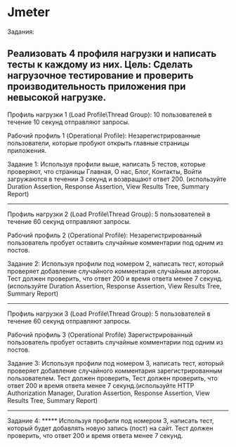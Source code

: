 # Jmeter
Задания: 

Реализовать 4 профиля нагрузки и написать тесты к каждому из них.
Цель: Сделать нагрузочное тестирование и проверить производительность приложения при невысокой нагрузке.
-------------------------
Профиль нагрузки 1 (Load Profile\Thread Group):
10 пользователей в течение 10 секунд отправляют запросы.

Рабочий профиль 1 (Operational Profile):
Незарегистрированные пользователи, которые пробуют открыть главные страницы приложения.

Задание 1:  Используя профили выше, написать 5 тестов, которые проверяют, что страницы Главная, О нас, Блог, Контакты, Войти загружаются в течении 3 секунд и возвращают ответ 200. (используйте Duration Assertion, Response Assertion, View Results Tree, Summary Report)

-------------------------

Профиль нагрузки 2 (Load Profile\Thread Group):
5 пользователей в течение 60 секунд отправляют запросы.

Рабочий профиль 2 (Operational Profile):
Незарегистрированный пользователь пробует оставить случайные комментарии под одним из постов.

Задание 2: Используя профили под номером 2, написать тест, который проверяет добавление случайного комментария случайным автором. Тест должен проверить, что ответ 200 и время ответа менее 7 секунд.(используйте Duration Assertion, Response Assertion, View Results Tree, Summary Report)

-------------------------

Профиль нагрузки 3 (Load Profile\Thread Group):
5 пользователей в течение 60 секунд отправляют запросы.

Рабочий профиль 3 (Operational Profile) 
Зарегистрированный пользователь пробует оставить случайные комментарии под одним из постов.

Задание 3: Используя профили под номером 3, написать тест, который проверяет добавление случайного комментария зарегистрированным пользователем. Тест должен проверить, Тест должен проверить, что ответ 200 и время ответа менее 7 секунд.(используйте HTTP Authorization Manager, Duration Assertion, Response Assertion, View Results Tree, Summary Report)

-------------------------

Задание 4:  ***** Используя профили под номером 3, написать тест, который будет добавлять новую запись (пост) на сайт. Тест должен проверить, что ответ 200 и время ответа менее 7 секунд.

